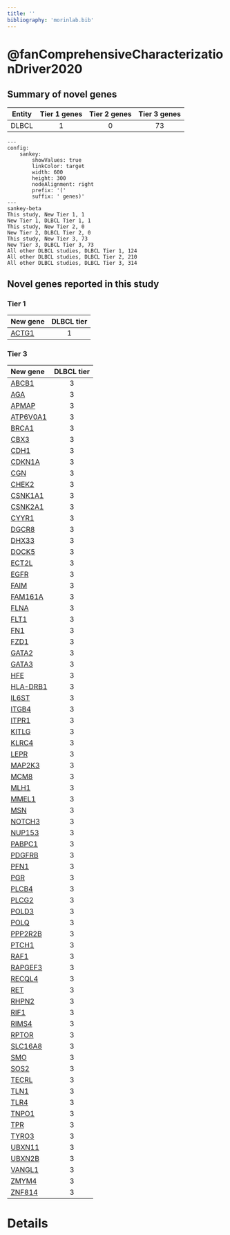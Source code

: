 ```yaml
---
title: ''
bibliography: 'morinlab.bib'
---
```


# @fanComprehensiveCharacterizationDriver2020
## Summary of novel genes

|Entity| Tier 1 genes| Tier 2 genes|Tier 3 genes|
|:-:|:-:|:-:|:-:|
|DLBCL|1|0|73|
```mermaid
---
config:
    sankey:
        showValues: true
        linkColor: target
        width: 600
        height: 300
        nodeAlignment: right
        prefix: '('
        suffix: ' genes)'
---
sankey-beta
This study, New Tier 1, 1
New Tier 1, DLBCL Tier 1, 1
This study, New Tier 2, 0
New Tier 2, DLBCL Tier 2, 0
This study, New Tier 3, 73
New Tier 3, DLBCL Tier 3, 73
All other DLBCL studies, DLBCL Tier 1, 124
All other DLBCL studies, DLBCL Tier 2, 210
All other DLBCL studies, DLBCL Tier 3, 314
```

## Novel genes reported in this study

### Tier 1
|New gene|DLBCL tier|
|:-|:-:|
|[ACTG1](../ACTG1)|1 |

### Tier 3
|New gene|DLBCL tier|
|:-|:-:|
|[ABCB1](../ABCB1)|3 |
|[AGA](../AGA)|3 |
|[APMAP](../APMAP)|3 |
|[ATP6V0A1](../ATP6V0A1)|3 |
|[BRCA1](../BRCA1)|3 |
|[CBX3](../CBX3)|3 |
|[CDH1](../CDH1)|3 |
|[CDKN1A](../CDKN1A)|3 |
|[CGN](../CGN)|3 |
|[CHEK2](../CHEK2)|3 |
|[CSNK1A1](../CSNK1A1)|3 |
|[CSNK2A1](../CSNK2A1)|3 |
|[CYYR1](../CYYR1)|3 |
|[DGCR8](../DGCR8)|3 |
|[DHX33](../DHX33)|3 |
|[DOCK5](../DOCK5)|3 |
|[ECT2L](../ECT2L)|3 |
|[EGFR](../EGFR)|3 |
|[FAIM](../FAIM)|3 |
|[FAM161A](../FAM161A)|3 |
|[FLNA](../FLNA)|3 |
|[FLT1](../FLT1)|3 |
|[FN1](../FN1)|3 |
|[FZD1](../FZD1)|3 |
|[GATA2](../GATA2)|3 |
|[GATA3](../GATA3)|3 |
|[HFE](../HFE)|3 |
|[HLA-DRB1](../HLA-DRB1)|3 |
|[IL6ST](../IL6ST)|3 |
|[ITGB4](../ITGB4)|3 |
|[ITPR1](../ITPR1)|3 |
|[KITLG](../KITLG)|3 |
|[KLRC4](../KLRC4)|3 |
|[LEPR](../LEPR)|3 |
|[MAP2K3](../MAP2K3)|3 |
|[MCM8](../MCM8)|3 |
|[MLH1](../MLH1)|3 |
|[MMEL1](../MMEL1)|3 |
|[MSN](../MSN)|3 |
|[NOTCH3](../NOTCH3)|3 |
|[NUP153](../NUP153)|3 |
|[PABPC1](../PABPC1)|3 |
|[PDGFRB](../PDGFRB)|3 |
|[PFN1](../PFN1)|3 |
|[PGR](../PGR)|3 |
|[PLCB4](../PLCB4)|3 |
|[PLCG2](../PLCG2)|3 |
|[POLD3](../POLD3)|3 |
|[POLQ](../POLQ)|3 |
|[PPP2R2B](../PPP2R2B)|3 |
|[PTCH1](../PTCH1)|3 |
|[RAF1](../RAF1)|3 |
|[RAPGEF3](../RAPGEF3)|3 |
|[RECQL4](../RECQL4)|3 |
|[RET](../RET)|3 |
|[RHPN2](../RHPN2)|3 |
|[RIF1](../RIF1)|3 |
|[RIMS4](../RIMS4)|3 |
|[RPTOR](../RPTOR)|3 |
|[SLC16A8](../SLC16A8)|3 |
|[SMO](../SMO)|3 |
|[SOS2](../SOS2)|3 |
|[TECRL](../TECRL)|3 |
|[TLN1](../TLN1)|3 |
|[TLR4](../TLR4)|3 |
|[TNPO1](../TNPO1)|3 |
|[TPR](../TPR)|3 |
|[TYRO3](../TYRO3)|3 |
|[UBXN11](../UBXN11)|3 |
|[UBXN2B](../UBXN2B)|3 |
|[VANGL1](../VANGL1)|3 |
|[ZMYM4](../ZMYM4)|3 |
|[ZNF814](../ZNF814)|3 |


# Details

